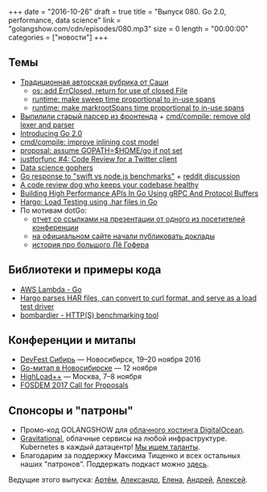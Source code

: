 +++
date = "2016-10-26"
draft = true
title = "Выпуск 080. Go 2.0, performance, data science"
link = "golangshow.com/cdn/episodes/080.mp3"
size = 0
length = "00:00:00"
categories = ["новости"]
+++

## Темы

- [Традиционная авторская рубрика от Саши](https://github.com/LK4D4/report/blob/master/reports/golang-10-25.md)
  - [os: add ErrClosed, return for use of closed File](https://github.com/golang/go/commit/212d2f82e05018f1ebb5e40e2c328865201da356)
  - [runtime: make sweep time proportional to in-use spans](https://github.com/golang/go/commit/f9497a6747abe8738728eeb08f80849c88404d18)
  - [runtime: make markrootSpans time proportional to in-use spans](https://github.com/golang/go/commit/c95a8e458fdf9f3cb0c176ac92a513e5dc9b32c1)
- [Выпилили старый парсер из фронтенда](https://groups.google.com/forum/#!topic/golang-dev/yq-T_4i2o6U) + [cmd/compile: remove old lexer and parser](https://github.com/golang/go/commit/57df2f802f0417f08100ff8002f3b062e695e148)
- [Introducing Go 2.0](http://dave.cheney.net/2016/10/25/introducing-go-2-0)
- [cmd/compile: improve inlining cost model](https://github.com/golang/go/issues/17566)
- [proposal: assume GOPATH=$HOME/go if not set](https://github.com/golang/go/issues/17262)
- [justforfunc #4: Code Review for a Twitter client](https://www.youtube.com/watch?v=MnbMWNR_XZc&index=5&list=PL64wiCrrxh4Jisi7OcCJIUpguV_f5jGnZ)
- [Data science gophers](https://www.oreilly.com/ideas/data-science-gophers)
- [Go response to  "swift vs node.js benchmarks"](`https://github.com/valyala/swift-response) + [reddit discussion](https://www.reddit.com/r/golang/comments/58nksc/github_valyalaswiftresponse_go_response_to_swift/)
- [A code review dog who keeps your codebase healthy](https://medium.com/@haya14busa/reviewdog-a-code-review-dog-who-keeps-your-codebase-healthy-d957c471938b)
- [Building High Performance APIs In Go Using gRPC And Protocol Buffers](https://medium.com/@shijuvar/building-high-performance-apis-in-go-using-grpc-and-protocol-buffers-2eda5b80771b)
- [Hargo: Load Testing using .har files in Go](https://markrichman.com/2016/10/25/hargo-load-testing-using-har-files-in-go/)
- По мотивам dotGo:
  - [отчет со ссылками на презентации от одного из посетителей конференции](https://suffolkgophers.github.io/dotgo2016.html)
  - [на официальном сайте начали публиковать доклады](http://www.thedotpost.com/conference/dotgo-2016)
  - [история про большого Лё Гофера](https://www.dotconferences.com/blog/birth-of-a-giant-gopher)

## Библиотеки и примеры кода

- [AWS Lambda - Go](https://github.com/eawsy/aws-lambda-go)
- [Hargo parses HAR files, can convert to curl format, and serve as a load test driver](https://github.com/mrichman/hargo)
- [bombardier - HTTP(S) benchmarking tool](https://github.com/codesenberg/bombardier)

## Конференции и митапы

- [DevFest Сибирь](https://devfest.gdg.org.ru) — Новосибирск, 19–20 ноября 2016
- [Go-митап в Новосибирске](https://www.meetup.com/GolangNSK/events/235130124/) — 12 ноября
- [HighLoad++](http://www.highload.ru) — Москва, 7–8 ноября
- [FOSDEM 2017 Call for Proposals](https://forum.golangbridge.org/t/fosdem-2017-call-for-proposals/3716)

## Спонсоры и "патроны"

- Промо-код GOLANGSHOW для [облачного хостинга DigitalOcean](https://www.digitalocean.com/?utm_campaign=golangshow&utm_medium=podcast&refcode=63eedb038a3e).
- [Gravitational](http://gravitational.com), облачные сервисы на любой инфраструктуре. Kubernetes в каждый датацентр! [Мы ищем таланты](https://github.com/gravitational/careers).
- Благодарим за поддержку Максима Тищенко и всех остальных наших "патронов". Поддержать подкаст можно [здесь](https://www.patreon.com/golangshow).

Ведущие этого выпуска: [Артём](https://twitter.com/miolini), [Александр](https://twitter.com/LK4D4math), [Елена](https://twitter.com/webdeva), [Андрей](https://twitter.com/dadabird), [Алексей](https://twitter.com/paaleksey).

